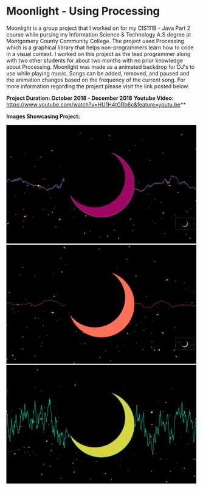 # Moonlight - Using Processing

Moonlight is a group project that I worked on for my CIS111B - Java Part 2 course while pursing my Information Science &
Technology A.S degree at Montgomery County Community College. The project used Processing which is a graphical library
that helps non-programmers learn how to code in a visual context. I worked on this project as the lead programmer along
with two other students for about two months with no prior knowledge about Processing. Moonlight was made as a animated
backdrop for DJ's to use while playing music. Songs can be added, removed, and paused and the animation changes based
on the frequency of the current song. For more information regarding the project please visit the link posted below. 

**Project Duration: October 2018 - December 2018**
**Youtube Video:** https://www.youtube.com/watch?v=HU1H4tGRb6c&feature=youtu.be**

**Images Showcasing Project:**

<img src = "Moonlight/Images/Screenshot%201.png" width="500">
<img src = "Moonlight/Images/Screenshot%202.png" width="500">
<img src = "Moonlight/Images/Screenshot%203.png" width="500">
